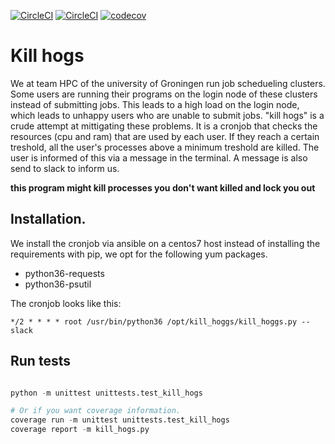 [![CircleCI](https://img.shields.io/pypi/v/kill-hogs.svg)](https://pypi.org/project/kill-hogs)
[![CircleCI](https://circleci.com/gh/rug-cit-hpc/kill-hogs.svg?style=svg)](https://circleci.com/gh/rug-cit-hpc/kill-hogs)
[![codecov](https://codecov.io/gh/rug-cit-hpc/kill-hogs/branch/master/graph/badge.svg)](https://codecov.io/gh/rug-cit-hpc/kill-hogs)

# Kill hogs

We at team HPC of the university of Groningen run job schedueling clusters.
Some users are running their programs on the login node of these clusters instead of submitting jobs. This leads to a high load on the login node, which leads to unhappy users who are unable to submit jobs.
"kill hogs" is a crude attempt at mittigating these problems. It is a cronjob that checks the resources (cpu and ram) that are used by each user. If they reach a certain treshold, all the user's processes above a minimum treshold are killed. 
The user is informed of this via a message in the terminal.
A message is also send to slack to inform us.


**this program might kill processes you don't want killed and lock you out**


## Installation.

We install the cronjob via ansible on a centos7 host instead of installing the requirements with pip, we opt for the following yum packages.

- python36-requests
- python36-psutil

The cronjob looks like this:

```cronjob
*/2 * * * * root /usr/bin/python36 /opt/kill_hoggs/kill_hoggs.py --slack
```

## Run tests

```python

python -m unittest unittests.test_kill_hogs

# Or if you want coverage information.
coverage run -m unittest unittests.test_kill_hogs
coverage report -m kill_hogs.py
```
